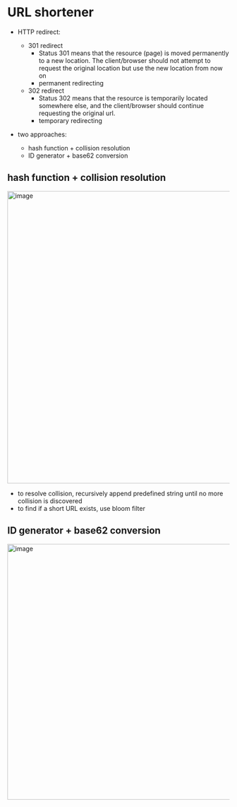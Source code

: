# URL shortener
* HTTP redirect:
    * 301 redirect
        * Status 301 means that the resource (page) is moved permanently to a new location. The client/browser should not attempt to request the original location but use the new location from now on
        * permanent redirecting
    * 302 redirect
        * Status 302 means that the resource is temporarily located somewhere else, and the client/browser should continue requesting the original url.
        * temporary redirecting

* two approaches:
    * hash function + collision resolution
    * ID generator + base62 conversion


## hash function + collision resolution

<img width="662" alt="image" src="https://github.com/lolyu/aoi/assets/35479537/72fe6d29-f24f-4acd-8d8b-2011b45c2291">

* to resolve collision, recursively append predefined string until no more collision is discovered
* to find if a short URL exists, use bloom filter

## ID generator + base62 conversion

<img width="579" alt="image" src="https://github.com/lolyu/aoi/assets/35479537/ff3d18ed-78ff-49cf-a776-a92ac3805ef5">
